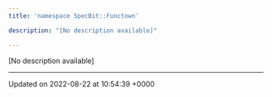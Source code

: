 ```yaml
---
title: 'namespace SpecBit::Functown'

description: "[No description available]"

---
```







[No description available]






-------------------------------

Updated on 2022-08-22 at 10:54:39 +0000